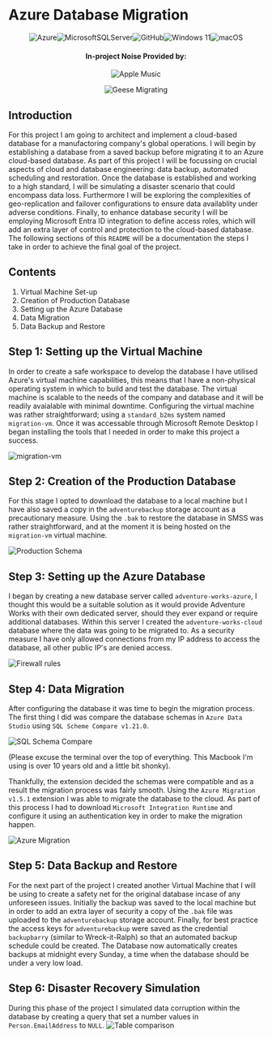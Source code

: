 # Azure Database Migration

<div align='center'> 

![Azure](https://img.shields.io/badge/azure-%230072C6.svg?style=for-the-badge&logo=microsoftazure&logoColor=white)![MicrosoftSQLServer](https://img.shields.io/badge/Microsoft%20SQL%20Server-CC2927?style=for-the-badge&logo=microsoft%20sql%20server&logoColor=white)![GitHub](https://img.shields.io/badge/github-%23121011.svg?style=for-the-badge&logo=github&logoColor=white)![Windows 11](https://img.shields.io/badge/Windows%2011-%230079d5.svg?style=for-the-badge&logo=Windows%2011&logoColor=white)![macOS](https://img.shields.io/badge/mac%20os-000000?style=for-the-badge&logo=macos&logoColor=F0F0F0)

#### In-project Noise Provided by: 
![Apple Music](https://img.shields.io/badge/Apple_Music-9933CC?style=for-the-badge&logo=apple-music&logoColor=white)

![Geese Migrating](images/migratory-geese.png)
</div>

## Introduction

For this project I am going to architect and implement a cloud-based database for a manufactoring company's global operations. I will begin by establishing a database from a saved backup before migrating it to an Azure cloud-based database. As part of this project I will be focussing on crucial aspects of cloud and database engineering: data backup, automated scheduling and restoration. 
Once the database is established and working to a high standard, I will be simulating a disaster scenario that could encompass data loss. Furthermore I will be exploring the complexities of geo-replication and failover configurations to ensure data availablity under adverse conditions. 
Finally, to enhance database security I will be employing Microsoft Entra ID integration to define access roles, which will add an extra layer of control and protection to the cloud-based database. 
The following sections of this `README` will be a documentation the steps I take in order to achieve the final goal of the project. 


## Contents
1. Virtual Machine Set-up
2. Creation of Production Database
3. Setting up the Azure Database 
4. Data Migration
5. Data Backup and Restore

## Step 1: Setting up the Virtual Machine
In order to create a safe workspace to develop the database I have utilised Azure's virtual machine capabilities, this means that I have a non-physical operating system in which to build and test the database. The virtual machine is scalable to the needs of the company and database and it will be readily avaialable with minimal downtime. Configuring the virtual machine was rather straightforward; using a `standard_b2ms` system named `migration-vm`. Once it was accessable through Microsoft Remote Desktop I began installing the tools that I needed in order to make this project a success. 

![migration-vm](images/migration-vm.png)

## Step 2: Creation of the Production Database
For this stage I opted to download the database to a local machine but I have also saved a copy in the `adventurebackup` storage account as a precautionary measure. Using the `.bak` to restore the database in SMSS was rather straightforward, and at the moment it is being hosted on the `migration-vm` virtual machine. 

![Production Schema](images/recovered_production_database.png)

## Step 3: Setting up the Azure Database
I began by creating a new database server called `adventure-works-azure`, I thought this would be a suitable solution as it would provide Adventure Works with their own dedicated server, should they ever expand or require additional databases. Within this server I created the `adventure-works-cloud` database where the data was going to be migrated to. 
As a security measure I have only allowed connections from my IP address to access the database, all other public IP's are denied access. 

![Firewall rules](/images/firewall-rules.png)

## Step 4: Data Migration
After configuring the database it was time to begin the migration process. The first thing I did was compare the database schemas in `Azure Data Studio` using `SQL Scheme Compare v1.21.0`. 

![SQL Schema Compare](images/schema-compare.png)

(Please excuse the terminal over the top of everything. This Macbook I'm using is over 10 years old and a little bit shonky).

Thankfully, the extension decided the schemas were compatible and as a result the migration process was fairly smooth. Using the `Azure Migration v1.5.1` extension I was able to migrate the database to the cloud.
As part of this process I had to download `Microsoft Integration Runtime` and configure it using an authentication key in order to make the migration happen. 

![Azure Migration](images/Azure%20SQL%20migration.png)

## Step 5: Data Backup and Restore
For the next part of the project I created another Virtual Machine that I will be using to create a safety net for the original database incase of any unforeseen issues. Initially the backup was saved to the local machine but in order to add an extra layer of security a copy of the `.bak` file was uploaded to the `adventurebackup` storage account. 
Finally, for best practice the access keys for `adventurebackup` were saved as the credential `backupbarry` (similar to Wreck-it-Ralph) so that an automated backup schedule could be created. The Database now automatically creates backups at midnight every Sunday, a time when the database should be under a very low load. 

## Step 6: Disaster Recovery Simulation 
During this phase of the project I simulated data corruption within the database by creating a query that set a number values in `Person.EmailAddress` to `NULL`. 
![Table comparison](images/database-corrupt.png)
